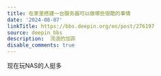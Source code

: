 ```yaml
---
title: 在家里搭建一台服务器可以做哪些很酷的事情
date: '2024-08-07'
linkTitle: https://bbs.deepin.org/en/post/276197
source: deepin_bbs
description:  流浪的加菲 
disable_comments: true
---
```

现在玩NAS的人挺多
